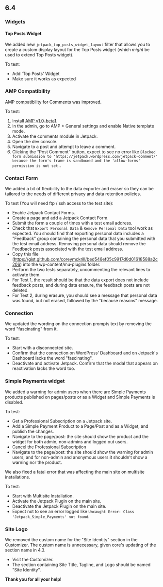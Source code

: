 ## 6.4

### Widgets

#### Top Posts Widget

We added new `jetpack_top_posts_widget_layout` filter that allows you to create a custom display layout for the Top Posts widget (which _might_ be used to extend Top Posts widget).

To test:

- Add 'Top Posts' Widget
- Make sure it works as expected

### AMP Compatibility

AMP compatibility for Comments was improved.

To test:

1. Install [AMP v1.0-beta1](https://github.com/Automattic/amp-wp/releases/tag/1.0-beta1).
2. In the admin, go to AMP > General settings and enable Native template mode.
3. Activate the comments module in Jetpack.
4. Open the dev console.
5. Navigate to a post and attempt to leave a comment.
6. Clicking the “Post Comment” button, expect to see no error like `Blocked form submission to 'https://jetpack.wordpress.com/jetpack-comment/' because the form's frame is sandboxed and the 'allow-forms' permission is not set.`.


### Contact Form

We added a bit of flexibility to the data exporter and eraser so they can be tailored to the needs of different privacy and data retention policies.

To test (You will need ftp / ssh access to the test site):

- Enable Jetpack Contact Forms.
- Create a page and add a Jetpack Contact Form.
- Submit the form a couple of times with a test email address.
- Check that `Export Personal Data` & `Remove Personal Data` tool work as expected. You should find that exporting personal data includes a "Feedback" group containing the personal data that you submitted with the test email address. Removing personal data should remove the Feedback posts associated with the test email address.
- Copy this file (https://gist.github.com/coreymckrill/bed546ef05c9917d0d01618588a2c206) into the wp-content/mu-plugins folder.
- Perform the two tests separately, uncommenting the relevant lines to activate them.
- For Test 1, the result should be that the data export does not include feedback posts, and during data erasure, the feedback posts are not deleted.
- For Test 2, during erasure, you should see a message that personal data was found, but not erased, followed by the "because reasons" message.

### Connection

We updated the wording on the connection prompts text by removing the word "fascinating" from it.

To test:

* Start with a disconnected site.
* Confirm that the connection on WordPress' Dashboard and on Jetpack's Dashboard lacks the word "fascinating".
* Deactivate and activate Jetpack. Confirm that the modal that appears on reactivation lacks the word too.

### Simple Payments widget

We added a warning for admin users when there are Simple Payments products published on pages/posts or as a Widget and Simple Payments is disabled.

To test:

* Get a Professional Subscription on a Jetpack site.
* Add a Simple Payment Product to a Page/Post and as a Widget, and publish the changes.
* Navigate to the page/post: the site should show the product and the widget for both admin, non-admins and logged out users.
* Cancel the Professional Subscription
* Navigate to the page/post: the site should show the warning for admin users, and for non-admin and anonymous users it shouldn't show a warning nor the product.

We also fixed a fatal error that was affecting the main site on multisite installations.

To test:

* Start with Multisite Installation.
* Activate the Jetpack Plugin on the main site.
* Deactivate the Jetpack Plugin on the main site.
* Expect not to see an error logged like `Uncaught Error: Class 'Jetpack_Simple_Payments' not found`.

### Site Logo

We removed the custom name for the "Site Identity" section in the Customizer. The custom name is unnecessary, given core's updating of the section name in 4.3.

* Visit the Customizer.
* The section containing Site Title, Tagline, and Logo should be named "Site Identity".

**Thank you for all your help!**
